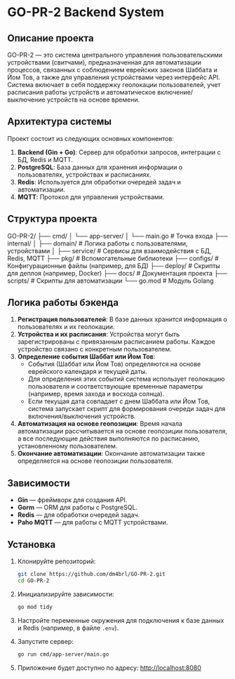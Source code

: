 # GO-PR-2 Backend System

## Описание проекта

GO-PR-2 — это система центрального управления пользовательскими устройствами (свитчами), предназначенная для автоматизации процессов, связанных с соблюдением еврейских законов Шаббата и Йом Тов, а также для управления устройствами через интерфейс API. Система включает в себя поддержку геолокации пользователей, учет расписания работы устройств и автоматическое включение/выключение устройств на основе времени.

## Архитектура системы

Проект состоит из следующих основных компонентов:
1. **Backend (Gin + Go)**: Сервер для обработки запросов, интеграции с БД, Redis и MQTT.
2. **PostgreSQL**: База данных для хранения информации о пользователях, устройствах и расписаниях.
3. **Redis**: Используется для обработки очередей задач и автоматизации.
4. **MQTT**: Протокол для управления устройствами.

## Структура проекта

GO-PR-2/ ├── cmd/ │ └── app-server/ │ └── main.go # Точка входа ├── internal/ │ ├── domain/ # Логика работы с пользователями, устройствами │ ├── service/ # Сервисы для взаимодействия с БД, Redis, MQTT ├── pkg/ # Вспомогательные библиотеки ├── configs/ # Конфигурационные файлы (например, для БД) ├── deploy/ # Скрипты для деплоя (например, Docker) ├── docs/ # Документация проекта ├── scripts/ # Скрипты для автоматизации └── go.mod # Модуль Golang


## Логика работы бэкенда

1. **Регистрация пользователей**: В базе данных хранится информация о пользователях и их геолокации.
2. **Устройства и их расписания**: Устройства могут быть зарегистрированы с привязанным расписанием работы. Каждое устройство связано с конкретным пользователем.
3. **Определение события Шаббат или Йом Тов**: 
   - События (Шаббат или Йом Тов) определяются на основе еврейского календаря и текущей даты.
   - Для определения этих событий система использует геолокацию пользователя и соответствующие временные параметры (например, время захода и восхода солнца).
   - Если текущая дата совпадает с днем Шаббата или Йом Тов, система запускает скрипт для формирования очереди задач для включения/выключения устройств.
4. **Автоматизация на основе геопозиции**: Время начала автоматизации рассчитывается на основе геопозиции пользователя, а все последующие действия выполняются по расписанию, установленному пользователем.
5. **Окончание автоматизации**: Окончание автоматизации также определяется на основе геопозиции пользователя.

## Зависимости

- **Gin** — фреймворк для создания API.
- **Gorm** — ORM для работы с PostgreSQL.
- **Redis** — для обработки очередей задач.
- **Paho MQTT** — для работы с MQTT устройствами.

## Установка

1. Клонируйте репозиторий:
    ```bash
    git clone https://github.com/dm4brl/GO-PR-2.git
    cd GO-PR-2
    ```

2. Инициализируйте зависимости:
    ```bash
    go mod tidy
    ```

3. Настройте переменные окружения для подключения к базе данных и Redis (например, в файле `.env`).

4. Запустите сервер:
    ```bash
    go run cmd/app-server/main.go
    ```

5. Приложение будет доступно по адресу: [http://localhost:8080](http://localhost:8080)


